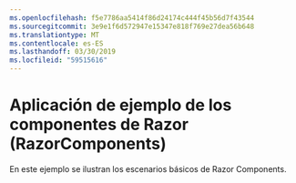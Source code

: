 ```yaml
---
ms.openlocfilehash: f5e7786aa5414f86d24174c444f45b56d7f43544
ms.sourcegitcommit: 3e9e1f6d572947e15347e818f769e27dea56b648
ms.translationtype: MT
ms.contentlocale: es-ES
ms.lasthandoff: 03/30/2019
ms.locfileid: "59515616"
---
```

# <a name="razor-components-sample-app-razorcomponents"></a>Aplicación de ejemplo de los componentes de Razor (RazorComponents)

En este ejemplo se ilustran los escenarios básicos de Razor Components.
